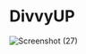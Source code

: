 # DivvyUP

![Screenshot (27)](https://github.com/LeilanNaeimi/DivvyUp/assets/7776224/5f51a054-25e4-439b-887e-d06c9a0ebd55)

 
